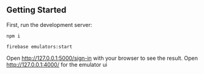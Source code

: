 ## Getting Started

First, run the development server:

```
npm i

firebase emulators:start
```

Open http://127.0.0.1:5000/sign-in with your browser to see the result.
Open http://127.0.0.1:4000/ for the emulator ui
